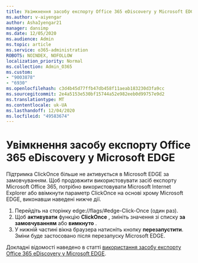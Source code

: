 ```yaml
---
title: Увімкнення засобу експорту Office 365 eDiscovery у Microsoft EDGE
ms.author: v-aiyengar
author: AshaIyengar21
manager: dansimp
ms.date: 12/05/2020
ms.audience: Admin
ms.topic: article
ms.service: o365-administration
ROBOTS: NOINDEX, NOFOLLOW
localization_priority: Normal
ms.collection: Admin_O365
ms.custom:
- "9003878"
- "6930"
ms.openlocfilehash: c3d4b45d77ffb47db458f11aeab183230d3fa9cc
ms.sourcegitcommit: 2e4a5153e530bf15744a52e982eeb0d99757e9d2
ms.translationtype: MT
ms.contentlocale: uk-UA
ms.lasthandoff: 12/04/2020
ms.locfileid: "49583674"
---
```

# <a name="enable-office-365-ediscovery-export-tool-in-microsoft-edge"></a>Увімкнення засобу експорту Office 365 eDiscovery у Microsoft EDGE

Підтримка ClickOnce більше не активується в Microsoft EDGE за замовчуванням. Щоб продовжити використовувати засіб експорту Microsoft Office 365, потрібно використовувати Microsoft Internet Explorer або ввімкнути параметр ClickOnce на основі хрому Microsoft EDGE, виконавши наведені нижче дії.

1. Перейдіть на сторінку edge://flags/#edge-Click-Once (один раз).
1. Щоб **активувати** функцію **ClickOnce** , змініть значення зі списку **за замовчуванням** або **вимкнуто** .
1. У нижній частині вікна браузера натисніть кнопку **перезапустити**. Зміни буде застосовано після перезапуску Microsoft EDGE.

Докладні відомості наведено в статті [використання засобу експорту Office 365 eDiscovery у Microsoft EDGE](https://go.microsoft.com/fwlink/?linkid=2111611).
